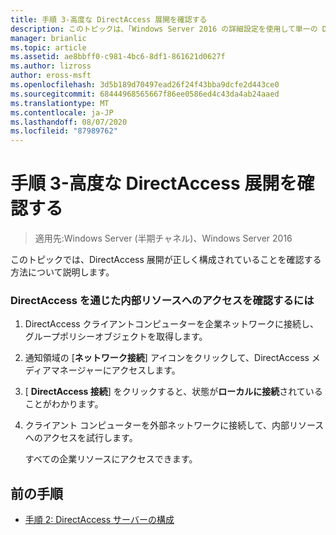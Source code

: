 ```yaml
---
title: 手順 3-高度な DirectAccess 展開を確認する
description: このトピックは、「Windows Server 2016 の詳細設定を使用して単一の DirectAccess サーバーを展開する」の一部です。
manager: brianlic
ms.topic: article
ms.assetid: ae8bbff0-c981-4bc6-8df1-861621d0627f
ms.author: lizross
author: eross-msft
ms.openlocfilehash: 3d5b189d70497ead26f24f43bba9dcfe2d443ce0
ms.sourcegitcommit: 68444968565667f86ee0586ed4c43da4ab24aaed
ms.translationtype: MT
ms.contentlocale: ja-JP
ms.lasthandoff: 08/07/2020
ms.locfileid: "87989762"
---
```

# <a name="step-3-verify-the-advanced-directaccess-deployment"></a>手順 3-高度な DirectAccess 展開を確認する

>適用先:Windows Server (半期チャネル)、Windows Server 2016

このトピックでは、DirectAccess 展開が正しく構成されていることを確認する方法について説明します。

### <a name="to-verify-access-to-internal-resources-through-directaccess"></a>DirectAccess を通じた内部リソースへのアクセスを確認するには

1.  DirectAccess クライアントコンピューターを企業ネットワークに接続し、グループポリシーオブジェクトを取得します。

2.  通知領域の [**ネットワーク接続**] アイコンをクリックして、DirectAccess メディアマネージャーにアクセスします。

3.  [ **DirectAccess 接続**] をクリックすると、状態が**ローカルに接続**されていることがわかります。

4.  クライアント コンピューターを外部ネットワークに接続して、内部リソースへのアクセスを試行します。

    すべての企業リソースにアクセスできます。

## <a name="previous-step"></a><a name="BKMK_Links"></a>前の手順

-   [手順 2: DirectAccess サーバーの構成](./da-adv-configure-s2-servers.md)